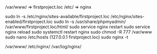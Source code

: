 /var/www/ => firstproject.loc
/etc/ => nginx

sudo ln -s /etc/nginx/sites-available/firstproject.loc /etc/nginx/sites-enabled/firstproject.loc
sudo ln -s /usr/share/phpmyadmin/ /var/www/firstproject.loc/html/
sudo service nginx restart
sudo service nginx reload
sudo systemctl restart nginx
sudo chmod -R 777 /var/www
sudo nano /etc/hosts (127.0.0.1     firstproject.loc)
sudo nginx -t


/var/www/
/etc/nginx/
/var/log/nginx/
